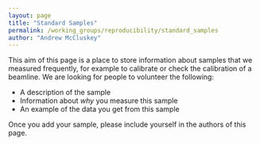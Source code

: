 ```yaml
---
layout: page
title: "Standard Samples"
permalink: /working_groups/reproducibility/standard_samples
author: "Andrew McCluskey"
---
```


This aim of this page is a place to store information about samples that we measured frequently, for example to calibrate or check the calibration of a beamline.
We are looking for people to volunteer the following:
- A description of the sample
- Information about *why* you measure this sample
- An example of the data you get from this sample

Once you add your sample, please include yourself in the authors of this page.
